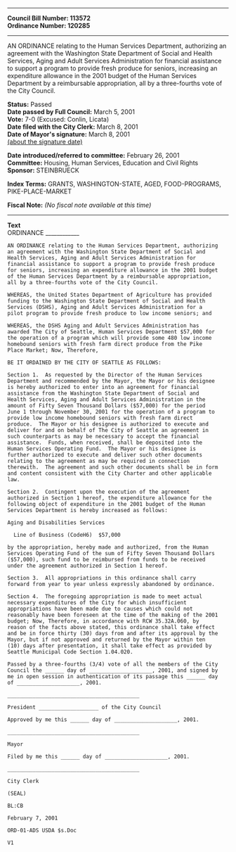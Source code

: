 * * * * *  
  
**Council Bill Number: [](#h0)[](#h2)113572**   
**Ordinance Number: 120285**  
  
* * * * *  
  
AN ORDINANCE relating to the Human Services Department, authorizing an agreement with the Washington State Department of Social and Health Services, Aging and Adult Services Administration for financial assistance to support a program to provide fresh produce for seniors, increasing an expenditure allowance in the 2001 budget of the Human Services Department by a reimbursable appropriation, all by a three-fourths vote of the City Council.  
  
**Status:** Passed   
**Date passed by Full Council:** March 5, 2001   
**Vote:** 7-0 (Excused: Conlin, Licata)   
**Date filed with the City Clerk:** March 8, 2001   
**Date of Mayor's signature:** March 8, 2001   
[(about the signature date)](/~public/approvaldate.htm)   
  
  
**Date introduced/referred to committee:** February 26, 2001   
**Committee:** Housing, Human Services, Education and Civil Rights   
**Sponsor:** STEINBRUECK   
  
**Index Terms:** GRANTS, WASHINGTON-STATE, AGED, FOOD-PROGRAMS, PIKE-PLACE-MARKET  
  
**Fiscal Note:** *(No fiscal note available at this time)*  
  
* * * * *  
  
**Text**  
    ORDINANCE ____________  
  
    AN ORDINANCE relating to the Human Services Department, authorizing  
    an agreement with the Washington State Department of Social and  
    Health Services, Aging and Adult Services Administration for  
    financial assistance to support a program to provide fresh produce  
    for seniors, increasing an expenditure allowance in the 2001 budget  
    of the Human Services Department by a reimbursable appropriation,  
    all by a three-fourths vote of the City Council.  
  
    WHEREAS, the United States Department of Agriculture has provided  
    funding to the Washington State Department of Social and Health  
    Services (DSHS), Aging and Adult Services Administration for a  
    pilot program to provide fresh produce to low income seniors; and  
  
    WHEREAS, the DSHS Aging and Adult Services Administration has  
    awarded The City of Seattle, Human Services Department $57,000 for  
    the operation of a program which will provide some 480 low income  
    homebound seniors with fresh farm direct produce from the Pike  
    Place Market; Now, Therefore,  
  
    BE IT ORDAINED BY THE CITY OF SEATTLE AS FOLLOWS:  
  
    Section 1.  As requested by the Director of the Human Services  
    Department and recommended by the Mayor, the Mayor or his designee  
    is hereby authorized to enter into an agreement for financial  
    assistance from the Washington State Department of Social and  
    Health Services, Aging and Adult Services Administration in the  
    amount of Fifty Seven Thousand Dollars ($57,000) for the period  
    June 1 through November 30, 2001 for the operation of a program to  
    provide low income homebound seniors with fresh farm direct  
    produce.  The Mayor or his designee is authorized to execute and  
    deliver for and on behalf of The City of Seattle an agreement in  
    such counterparts as may be necessary to accept the financial  
    assistance.  Funds, when received, shall be deposited into the  
    Human Services Operating Fund.  The Mayor or his designee is  
    further authorized to execute and deliver such other documents  
    relating to the agreement as may be required in connection  
    therewith.  The agreement and such other documents shall be in form  
    and content consistent with the City Charter and other applicable  
    law.  
  
    Section 2.  Contingent upon the execution of the agreement  
    authorized in Section 1 hereof, the expenditure allowance for the  
    following object of expenditure in the 2001 budget of the Human  
    Services Department is hereby increased as follows:  
  
    Aging and Disabilities Services  
  
      Line of Business (CodeH6)  $57,000  
  
    by the appropriation, hereby made and authorized, from the Human  
    Services Operating Fund of the sum of Fifty Seven Thousand Dollars  
    ($57,000), such fund to be reimbursed from funds to be received  
    under the agreement authorized in Section 1 hereof.  
  
    Section 3.  All appropriations in this ordinance shall carry  
    forward from year to year unless expressly abandoned by ordinance.  
  
    Section 4.  The foregoing appropriation is made to meet actual  
    necessary expenditures of the City for which insufficient  
    appropriations have been made due to causes which could not  
    reasonably have been foreseen at the time of the making of the 2001  
    budget; Now, Therefore, in accordance with RCW 35.32A.060, by  
    reason of the facts above stated, this ordinance shall take effect  
    and be in force thirty (30) days from and after its approval by the  
    Mayor, but if not approved and returned by the Mayor within ten  
    (10) days after presentation, it shall take effect as provided by  
    Seattle Municipal Code Section 1.04.020.  
  
    Passed by a three-fourths (3/4) vote of all the members of the City  
    Council the ______ day of ____________________, 2001, and signed by  
    me in open session in authentication of its passage this ______ day  
    of ____________________, 2001.  
  
    __________________________________________  
  
    President ___________________ of the City Council  
  
    Approved by me this ______ day of ____________________, 2001.  
  
    __________________________________________  
  
    Mayor  
  
    Filed by me this ______ day of ____________________, 2001.  
  
    __________________________________________  
  
    City Clerk  
  
    (SEAL)  
  
    BL:CB  
  
    February 7, 2001  
  
    ORD-01-ADS USDA $s.Doc  
  
    V1  
